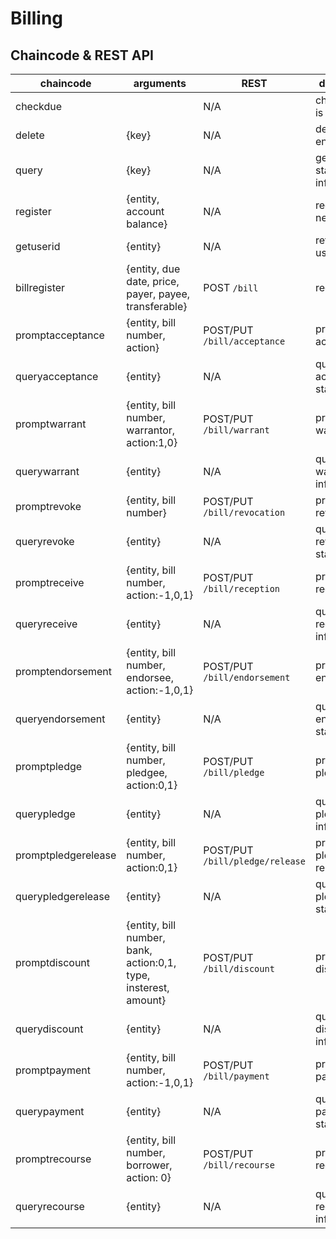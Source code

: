 # Billing

## Chaincode & REST API

chaincode | arguments | REST | description
----------|-----------|------|------------
checkdue | | N/A | check if a bill is due 
delete | {key} | N/A | delete an entity
query | {key} | N/A | get shim state information
register | {entity, account balance} | N/A | register a new user
getuserid | {entity} | N/A | return id for user name
billregister | {entity, due date, price, payer, payee, transferable} | POST `/bill` | register a bill
promptacceptance | {entity, bill number, action} | POST/PUT `/bill/acceptance` | prompt for acceptance
queryacceptance | {entity} | N/A | query acceptance status
promptwarrant | {entity, bill number, warrantor, action:1,0} | POST/PUT `/bill/warrant` | prompt for warrant
querywarrant | {entity} | N/A | query warrant information 
promptrevoke | {entity, bill number} | POST/PUT `/bill/revocation` | prompt for revocation
queryrevoke | {entity} | N/A | query revocation status
promptreceive | {entity, bill number, action:-1,0,1} | POST/PUT `/bill/reception` | prompt for reception
queryreceive | {entity} | N/A | query reception information
promptendorsement | {entity, bill number, endorsee, action:-1,0,1} | POST/PUT `/bill/endorsement` | prompt for endorsement
queryendorsement | {entity} | N/A | query endorsement status
promptpledge | {entity, bill number, pledgee, action:0,1} | POST/PUT `/bill/pledge` | prompt for pledge
querypledge | {entity} | N/A | query pledge information
promptpledgerelease | {entity, bill number, action:0,1} | POST/PUT `/bill/pledge/release` | prompt for pledge release
querypledgerelease | {entity} | N/A | query pledge status
promptdiscount | {entity, bill number, bank, action:0,1, type, insterest, amount} | POST/PUT `/bill/discount` | prompt for discount
querydiscount | {entity} | N/A | query discount information
promptpayment | {entity, bill number, action:-1,0,1} | POST/PUT `/bill/payment` | prompt for payment
querypayment | {entity} | N/A | query payment status
promptrecourse | {entity, bill number, borrower, action: 0} | POST/PUT `/bill/recourse` | prompt for recourse
queryrecourse | {entity} | N/A | query for recourse information





